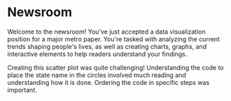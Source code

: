 # Newsroom
Welcome to the newsroom! You've just accepted a data visualization position for a major metro paper. You're tasked with analyzing the current trends shaping people's lives, as well as creating charts, graphs, and interactive elements to help readers understand your findings.

Creating this scatter plot was quite challenging! Understanding the code to place the state name in the circles involved much reading and understanding how it is done. Ordering the code in specific steps was important.
